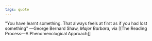 ```yaml
---
tags: quote 
---
```


"You have learnt something. That always feels at first as if you had lost something" —George Bernard Shaw, *Major Barbara*, via [[The Reading Process—A Phenomenological Approach]]
